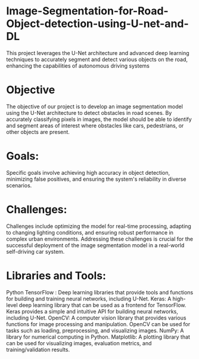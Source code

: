 # Image-Segmentation-for-Road-Object-detection-using-U-net-and-DL
This project leverages the U-Net architecture and advanced deep learning techniques to accurately segment and detect various objects on the road, enhancing the capabilities of autonomous driving systems

# Objective
The objective of our project is to develop an image segmentation model using the U-Net architecture to detect obstacles in road scenes. By accurately classifying pixels in images, the model should be able to identify and segment areas of interest where obstacles like cars, pedestrians, or other objects are present.


# Goals:
Specific goals involve achieving high accuracy in object detection, minimizing false positives, and ensuring the system's reliability in diverse scenarios.

# Challenges:
Challenges include optimizing the model for real-time processing, adapting to changing lighting conditions, and ensuring robust performance in complex urban environments. Addressing these challenges is crucial for the successful deployment of the image segmentation model in a real-world self-driving car system.

# Libraries and Tools:

Python
TensorFlow : Deep learning libraries that provide tools and functions for building and training neural networks, including U-Net.
Keras: A high-level deep learning library that can be used as a frontend for TensorFlow. Keras provides a simple and intuitive API for building neural networks, including U-Net.
OpenCV: A computer vision library that provides various functions for image processing and manipulation. OpenCV can be used for tasks such as loading, preprocessing, and visualizing images.
NumPy: A library for numerical computing in Python. 
Matplotlib: A plotting library that can be used for visualizing images, evaluation metrics, and training/validation results.






